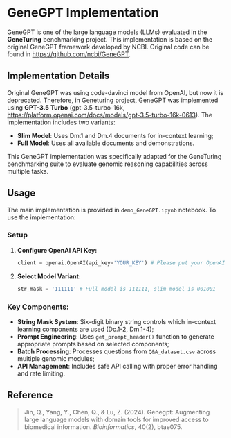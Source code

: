 # GeneGPT Implementation

GeneGPT is one of the large language models (LLMs) evaluated in the **GeneTuring** benchmarking project. This implementation is based on the original GeneGPT framework developed by NCBI. Original code can be found in https://github.com/ncbi/GeneGPT.

## Implementation Details

Original GeneGPT was using code-davinci model from OpenAI, but now it is deprecated. Therefore, in Geneturing project, GeneGPT was implemented using **GPT-3.5 Turbo** (gpt-3.5-turbo-16k, https://platform.openai.com/docs/models/gpt-3.5-turbo-16k-0613). The implementation includes two variants:

- **Slim Model**: Uses Dm.1 and Dm.4 documents for in-context learning;
- **Full Model**: Uses all available documents and demonstrations.

This GeneGPT implementation was specifically adapted for the GeneTuring benchmarking suite to evaluate genomic reasoning capabilities across multiple tasks.

## Usage

The main implementation is provided in `demo_GeneGPT.ipynb` notebook. To use the implementation:

### Setup
1. **Configure OpenAI API Key:**
   ```python
   client = openai.OpenAI(api_key='YOUR_KEY') # Please put your OpenAI key here
   ```

2. **Select Model Variant:**
   ```python
   str_mask = '111111' # Full model is 111111, slim model is 001001
   ```

### Key Components:
- **String Mask System**: Six-digit binary string controls which in-context learning components are used (Dc.1-2, Dm.1-4);
- **Prompt Engineering**: Uses `get_prompt_header()` function to generate appropriate prompts based on selected components;
- **Batch Processing**: Processes questions from `Q&A_dataset.csv` across multiple genomic modules;
- **API Management**: Includes safe API calling with proper error handling and rate limiting.
  
## Reference

> Jin, Q., Yang, Y., Chen, Q., & Lu, Z. (2024). Genegpt: Augmenting large language models with domain tools for improved access to biomedical information. *Bioinformatics*, 40(2), btae075.
